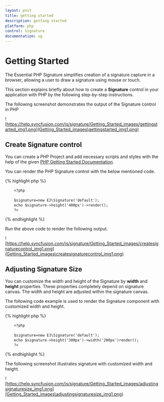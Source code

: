 ```yaml
---
layout: post
title: getting started
description: getting started
platform: php
control: Signature
documentation: ug
---
```


# Getting Started

The Essential PHP Signature simplifies creation of a signature capture in a browser, allowing a user to draw a signature using mouse or touch.

This section explains briefly about how to create a **Signature** control in your application with PHP by the following step-by-step instructions.

The following screenshot demonstrates the output of the Signature control in PHP  

![https://help.syncfusion.com/js/signature/Getting_Started_images/gettingstarted_img1.png](Getting_Started_images\gettingstarted_img1.png)


## Create Signature control

You can create a PHP Project and add necessary scripts and styles with the help of the given [PHP Getting Started Documentation](https://help.syncfusion.com/php/getting-started).

You can render the PHP Signature control with the below mentioned code.

{% highlight php %}

        <?php

        $signature=new EJ\Signature('default');
        echo $signature->height('400px')->render();
        ?>

{% endhighlight %}

Run the above code to render the following output.

![https://help.syncfusion.com/js/signature/Getting_Started_images/createsignaturecontrol_img1.png](Getting_Started_images\createsignaturecontrol_img1.png)

## Adjusting Signature Size

You can customize the width and height of the Signature by **width** and **height** properties. These properties completely depend on signature canvas. The width and height are adjusted within the signature canvas.

The following code example is used to render the Signature component with customized width and height.

{% highlight php %}

        <?php

        $signature=new EJ\Signature('default');
        echo $signature->height('300px')->width('200px')render();
        ?>

{% endhighlight %}

The following screenshot illustrates signature with customized width and height.

![https://help.syncfusion.com/js/signature/Getting_Started_images/adjustingsignaturesize_img1.png](Getting_Started_images\adjustingsignaturesize_img1.png)
